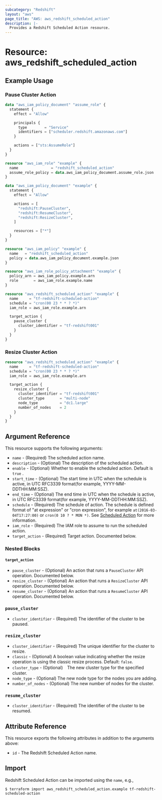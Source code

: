 ```yaml
---
subcategory: "Redshift"
layout: "aws"
page_title: "AWS: aws_redshift_scheduled_action"
description: |-
  Provides a Redshift Scheduled Action resource.
---
```


# Resource: aws_redshift_scheduled_action

## Example Usage

### Pause Cluster Action

```terraform
data "aws_iam_policy_document" "assume_role" {
  statement {
    effect = "Allow"

    principals {
      type        = "Service"
      identifiers = ["scheduler.redshift.amazonaws.com"]
    }

    actions = ["sts:AssumeRole"]
  }
}

resource "aws_iam_role" "example" {
  name               = "redshift_scheduled_action"
  assume_role_policy = data.aws_iam_policy_document.assume_role.json
}

data "aws_iam_policy_document" "example" {
  statement {
    effect = "Allow"

    actions = [
      "redshift:PauseCluster",
      "redshift:ResumeCluster",
      "redshift:ResizeCluster",
    ]

    resources = ["*"]
  }
}

resource "aws_iam_policy" "example" {
  name   = "redshift_scheduled_action"
  policy = data.aws_iam_policy_document.example.json
}

resource "aws_iam_role_policy_attachment" "example" {
  policy_arn = aws_iam_policy.example.arn
  role       = aws_iam_role.example.name
}

resource "aws_redshift_scheduled_action" "example" {
  name     = "tf-redshift-scheduled-action"
  schedule = "cron(00 23 * * ? *)"
  iam_role = aws_iam_role.example.arn

  target_action {
    pause_cluster {
      cluster_identifier = "tf-redshift001"
    }
  }
}
```

### Resize Cluster Action

```terraform
resource "aws_redshift_scheduled_action" "example" {
  name     = "tf-redshift-scheduled-action"
  schedule = "cron(00 23 * * ? *)"
  iam_role = aws_iam_role.example.arn

  target_action {
    resize_cluster {
      cluster_identifier = "tf-redshift001"
      cluster_type       = "multi-node"
      node_type          = "dc1.large"
      number_of_nodes    = 2
    }
  }
}
```

## Argument Reference

This resource supports the following arguments:

* `name` - (Required) The scheduled action name.
* `description` - (Optional) The description of the scheduled action.
* `enable` - (Optional) Whether to enable the scheduled action. Default is `true` .
* `start_time` - (Optional) The start time in UTC when the schedule is active, in UTC RFC3339 format(for example, YYYY-MM-DDTHH:MM:SSZ).
* `end_time` - (Optional) The end time in UTC when the schedule is active, in UTC RFC3339 format(for example, YYYY-MM-DDTHH:MM:SSZ).
* `schedule` - (Required) The schedule of action. The schedule is defined format of "at expression" or "cron expression", for example `at(2016-03-04T17:27:00)` or `cron(0 10 ? * MON *)`. See [Scheduled Action](https://docs.aws.amazon.com/redshift/latest/APIReference/API_ScheduledAction.html) for more information.
* `iam_role` - (Required) The IAM role to assume to run the scheduled action.
* `target_action` - (Required) Target action. Documented below.

### Nested Blocks

#### `target_action`

* `pause_cluster` - (Optional) An action that runs a `PauseCluster` API operation. Documented below.
* `resize_cluster` - (Optional) An action that runs a `ResizeCluster` API operation. Documented below.
* `resume_cluster` - (Optional) An action that runs a `ResumeCluster` API operation. Documented below.

### `pause_cluster`

* `cluster_identifier` - (Required) The identifier of the cluster to be paused.

### `resize_cluster`

* `cluster_identifier` - (Required) The unique identifier for the cluster to resize.
* `classic` - (Optional) A boolean value indicating whether the resize operation is using the classic resize process. Default: `false`.
* `cluster_type` - (Optional)　The new cluster type for the specified cluster.
* `node_type` - (Optional) The new node type for the nodes you are adding.
* `number_of_nodes` - (Optional) The new number of nodes for the cluster.

### `resume_cluster`

* `cluster_identifier` - (Required) The identifier of the cluster to be resumed.

## Attribute Reference

This resource exports the following attributes in addition to the arguments above:

* `id` - The Redshift Scheduled Action name.

## Import

Redshift Scheduled Action can be imported using the `name`, e.g.,

```
$ terraform import aws_redshift_scheduled_action.example tf-redshift-scheduled-action
```

